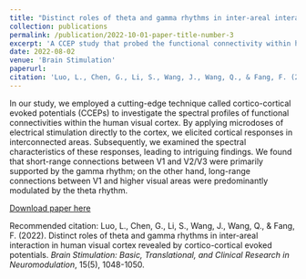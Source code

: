 ```yaml
---
title: "Distinct roles of theta and gamma rhythms in inter-areal interaction in human visual cortex revealed by cortico-cortical evoked potentials"
collection: publications
permalink: /publication/2022-10-01-paper-title-number-3
excerpt: 'A CCEP study that probed the functional connectivity within human visual cortex'
date: 2022-08-02
venue: 'Brain Stimulation'
paperurl: 
citation: 'Luo, L., Chen, G., Li, S., Wang, J., Wang, Q., & Fang, F. (2022). Distinct roles of theta and gamma rhythms in inter-areal interaction in human visual cortex revealed by cortico-cortical evoked potentials. <i>Brain Stimulation: Basic, Translational, and Clinical Research in Neuromodulation</i>, 15(5), 1048-1050.'
---
```

In our study, we employed a cutting-edge technique called cortico-cortical evoked potentials (CCEPs) to investigate the spectral profiles of functional connectivities within the human visual cortex. By applying microdoses of electrical stimulation directly to the cortex, we elicited cortical responses in interconnected areas. Subsequently, we examined the spectral characteristics of these responses, leading to intriguing findings. We found that short-range connections between V1 and V2/V3 were primarily supported by the gamma rhythm; on the other hand, long-range connections between V1 and higher visual areas were predominantly modulated by the theta rhythm.

[Download paper here](https://www.brainstimjrnl.com/action/showPdf?pii=S1935-861X%2822%2900172-3)

Recommended citation: Luo, L., Chen, G., Li, S., Wang, J., Wang, Q., & Fang, F. (2022). Distinct roles of theta and gamma rhythms in inter-areal interaction in human visual cortex revealed by cortico-cortical evoked potentials. <i>Brain Stimulation: Basic, Translational, and Clinical Research in Neuromodulation</i>, 15(5), 1048-1050.
